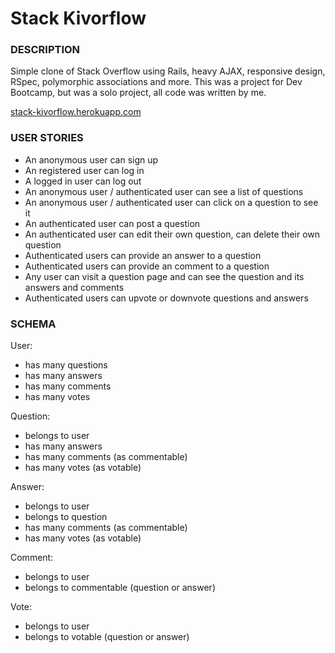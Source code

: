 # Stack Kivorflow
### DESCRIPTION
Simple clone of Stack Overflow using Rails, heavy AJAX, responsive design, RSpec, polymorphic associations and more.  This was a project for Dev Bootcamp, but was a solo project, all code was written by me.  

<a href="http://stack-kivorflow.herokuapp.com/" target="_blank">stack-kivorflow.herokuapp.com</a>


### USER STORIES
- An anonymous user can sign up
- An registered user can log in
- A logged in user can log out
- An anonymous user / authenticated user can see a list of questions
- An anonymous user / authenticated user can click on a question to see it
- An authenticated user can post a question
- An authenticated user can edit their own question, can delete their own question
- Authenticated users can provide an answer to a question
- Authenticated users can provide an comment to a question
- Any user can visit a question page and can see the question and its answers and comments
- Authenticated users can upvote or downvote questions and answers

### SCHEMA
User:
- has many questions
- has many answers
- has many comments
- has many votes

Question:
- belongs to user
- has many answers
- has many comments (as commentable)
- has many votes (as votable)

Answer:
- belongs to user
- belongs to question
- has many comments (as commentable)
- has many votes (as votable)

Comment:
- belongs to user
- belongs to commentable (question or answer)

Vote:
- belongs to user
- belongs to votable (question or answer)